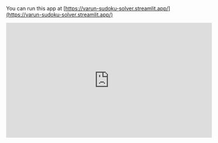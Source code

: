 You can run this app at [https://varun-sudoku-solver.streamlit.app/](https://varun-sudoku-solver.streamlit.app/)


<iframe width="560" height="315" src="https://varun-sudoku-solver.streamlit.app/" frameborder="0"></iframe>
